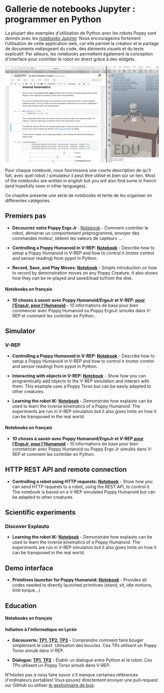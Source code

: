 # Gallerie de notebooks Jupyter : programmer en Python

<!-- toc -->

La plupart des exemples d'utilisation de Python avec les robots Poppy sont donnés avec les [notebooks Jupyter](http://jupyter.org). Nous encourageons fortement l’utilisation de cette application web, car elle permet la création et le partage de documents mélangeant du code, des éléments visuels et du texte explicatif. Par ailleurs, les notebooks permettent également la conception d'interface pour contrôler le robot en direct grâce à des widgets.

![Exemple de notebooks](../img/python/notebook-example.png)

Pour chaque notebook, nous fournissons une courte description de qu'il fait, avec quel robot / simulateur il peut être utilisé et bien sûr un lien. Most of the notebooks are written in english but you will also find some in french (and hopefully soon in other languages).

Ce chapitre présente une série de notebooks et tente de les organiser en différentes catégories.

## Premiers pas

* **Découvrez votre Poppy Ergo Jr** : [Notebook]() - Comment contrôler le robot, démarrer un comportement préprogrammé, envoyer des commandes moteur, obtenir les valeurs de capteurs ...

* **Controlling a Poppy Humanoid in V-REP: [Notebook](https://github.com/poppy-project/poppy-humanoid/blob/master/software/samples/notebooks/Controlling%20a%20Poppy%20humanoid%20in%20V-REP%20using%20pypot.ipynb)** - Describe how to setup a Poppy Humanoid in V-REP and how to control it (motor control and sensor reading) from pypot in Python.

* **Record, Save, and Play Moves: [Notebook](https://github.com/poppy-project/community-notebooks/blob/master/demo/poppy-ergo_Record%2C%20Save%2C%20and%20Play%20Moves.ipynb)** - Simple introduction on how to record by demonstration moves on any Poppy Creature. It also shows how they can be re-played and saved/load to/from the disk.

#### Notebooks en français

* **10 choses à savoir avec Poppy Humanoid/ErgoJr et V-REP: [pour l'ErgoJr](https://github.com/poppy-project/community-notebooks/blob/master/tutorials-education/poppy-humanoid_poppy-torso__vrep_installation%20et%20prise%20en%20main/poppy%20simul%C3%A9/Ergo_simulation%20prise%20en%20main.ipynb), [pour l'Humanoid](https://github.com/poppy-project/community-notebooks/blob/master/tutorials-education/poppy-humanoid_poppy-torso__vrep_installation%20et%20prise%20en%20main/poppy%20simul%C3%A9/premier%20pas%20avec%20poppy%20humanoid%20en%20python%20-%2010%20choses%20%C3%A0%20savoir.ipynb)** - 10 informations de base pour bien commencer avec Poppy Humanoid ou Poppy ErgoJr simulés dans V-REP et comment les contrôler en Python.

## Simulator

### V-REP

* **Controlling a Poppy Humanoid in V-REP: [Notebook](https://github.com/poppy-project/community-notebooks/blob/master/demo/poppy-humanoid_Controlling%20in%20V-REP%20using%20pypot.ipynb)** - Describe how to setup a Poppy Humanoid in V-REP and how to control it (motor control and sensor reading) from pypot in Python.

* **Interacting with objects in V-REP: [Notebook](https://github.com/poppy-project/poppy-torso/blob/ff6254355ce18a26f58654f5abc82485a7a22d13/software/doc/tutorial/Poppy%20Torso%20interacting%20with%20objects%20in%20V-REP%20using%20Pypot.ipynb)** - Show how you can programtically add objects to the V-REP simulation and interact with them. This example uses a Poppy Torso but can be easily adapted to other creatures.

* **Learning the robot IK: [Notebook](https://github.com/flowersteam/explauto/blob/master/notebook/Learning%20the%20IK%20of%20the%20arm%20of%20a%20simulated%20Poppy%20using%20Explauto.ipynb)** - Demonstrate how explauto can be used to learn the inverse kinematics of a Poppy Humanoid. The experiments are run in V-REP simulation but it also gives hints on how it can be transposed in the real world.

#### Notebooks en français

* **10 choses à savoir avec Poppy Humanoid/ErgoJr et V-REP [pour l'ErgoJr](https://github.com/poppy-project/community-notebooks/blob/master/tutorials-education/poppy-humanoid_poppy-torso__vrep_installation%20et%20prise%20en%20main/poppy%20simul%C3%A9/Ergo_simulation%20prise%20en%20main.ipynb), [pour l'Humanoid](https://github.com/poppy-project/community-notebooks/blob/master/tutorials-education/poppy-humanoid_poppy-torso__vrep_installation%20et%20prise%20en%20main/poppy%20simul%C3%A9/premier%20pas%20avec%20poppy%20humanoid%20en%20python%20-%2010%20choses%20%C3%A0%20savoir.ipynb)** - 10 informations de base pour bien commencer avec Poppy Humanoid ou Poppy Ergo Jr simulés dans V-REP et comment les contrôler en Python.

## HTTP REST API and remote connection

* **Controlling a robot using HTTP requests: [Notebook](https://github.com/poppy-project/community-notebooks/blob/master/demo/poppy-humanoid_Accessing%20pypot%20REST%20API%20through%20HTTP%20requests.ipynb)** - Show how you can send HTTP requests to a robot, using the REST API, to control it. The notebook is based on a V-REP simulated Poppy Humanoid but can be adapted to other creatures.

## Scientific experiments

### Discover Explauto

* **Learning the robot IK: [Notebook](https://github.com/flowersteam/explauto/blob/master/notebook/Learning%20the%20IK%20of%20the%20arm%20of%20a%20simulated%20Poppy%20using%20Explauto.ipynb)** - Demonstrate how explauto can be used to learn the inverse kinematics of a Poppy Humanoid. The experiments are run in V-REP simulation but it also gives hints on how it can be transposed in the real world.

## Demo interface

* **Primitives launcher for Poppy Humanoid: [Notebook](https://github.com/poppy-project/poppy-humanoid/blob/dd469c262ede0877153afd6e086f65fc85e8b729/software/samples/notebooks/Demo%20Interface.ipynb)** - Provides all codes needed to directly launched primitives (stand, sit, idle motions, limit torque...)

## Education

#### Notebooks en français

#### Initiation à l'informatique en Lycée

* **Découverte: [TP1](https://github.com/poppy-project/community-notebooks/blob/master/tutorials-education/poppy-torso__vrep_Prototype%20d'ininitiation%20%C3%A0%20l'informatique%20pour%20les%20lyc%C3%A9ens/decouverte/Decouverte%20TP1.ipynb), [TP2](https://github.com/poppy-project/community-notebooks/blob/master/tutorials-education/poppy-torso__vrep_Prototype%20d'ininitiation%20%C3%A0%20l'informatique%20pour%20les%20lyc%C3%A9ens/decouverte/Decouverte%20TP2.ipynb), [TP3](https://github.com/poppy-project/community-notebooks/blob/master/tutorials-education/poppy-torso__vrep_Prototype%20d'ininitiation%20%C3%A0%20l'informatique%20pour%20les%20lyc%C3%A9ens/decouverte/Decouverte%20TP3.ipynb)** - Comprendre comment faire bouger simplement le robot. Utilisation des boucles. Ces TPs utilisent un Poppy Torso simulé dans V-REP.

* **Dialogue: [TP1](https://github.com/poppy-project/community-notebooks/blob/master/tutorials-education/poppy-torso__vrep_Prototype%20d'ininitiation%20%C3%A0%20l'informatique%20pour%20les%20lyc%C3%A9ens/dialogue/Dialogue%20TP1.ipynb), [TP2](https://github.com/poppy-project/community-notebooks/blob/master/tutorials-education/poppy-torso__vrep_Prototype%20d'ininitiation%20%C3%A0%20l'informatique%20pour%20les%20lyc%C3%A9ens/dialogue/Dialogue%20TP2.ipynb)** - Établir un dialogue entre Python et le robot. Ces TPs utilisent un Poppy Torso simulé dans V-REP.

<!-- TODO

## Going further

### Low-level communicatio

### Debug and setup

### Benchmark

### Extending Poppy software

## Contributing to this gallery -->

N'hésitez pas à nous faire savoir s'il manque certaines références d'ordinateurs portables! Vous pouvez directement envoyer une pull-request sur GitHub ou utiliser [le gestionnaire de bug](https://github.com/poppy-project/poppy-docs/issues).